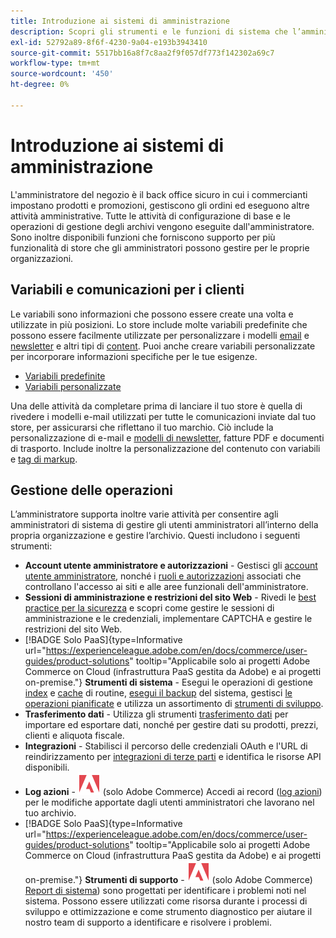 ```yaml
---
title: Introduzione ai sistemi di amministrazione
description: Scopri gli strumenti e le funzioni di sistema che l’amministratore dello store può utilizzare per gestire in modo efficace siti, dati, integrazioni e utenti amministratore.
exl-id: 52792a89-8f6f-4230-9a04-e193b3943410
source-git-commit: 5517bb16a8f7c8aa2f9f057df773f142302a69c7
workflow-type: tm+mt
source-wordcount: '450'
ht-degree: 0%

---
```


# Introduzione ai sistemi di amministrazione

L&#39;amministratore del negozio è il back office sicuro in cui i commercianti impostano prodotti e promozioni, gestiscono gli ordini ed eseguono altre attività amministrative. Tutte le attività di configurazione di base e le operazioni di gestione degli archivi vengono eseguite dall&#39;amministratore. Sono inoltre disponibili funzioni che forniscono supporto per più funzionalità di store che gli amministratori possono gestire per le proprie organizzazioni.

## Variabili e comunicazioni per i clienti

Le variabili sono informazioni che possono essere create una volta e utilizzate in più posizioni. Lo store include molte variabili predefinite che possono essere facilmente utilizzate per personalizzare i modelli [email](email-templates.md) e [newsletter](../merchandising-promotions/newsletter-template.md) e altri tipi di [content](../content-design/introduction.md#content). Puoi anche creare variabili personalizzate per incorporare informazioni specifiche per le tue esigenze.

- [Variabili predefinite](variables-predefined.md)
- [Variabili personalizzate](variables-custom.md)

Una delle attività da completare prima di lanciare il tuo store è quella di rivedere i modelli e-mail utilizzati per tutte le comunicazioni inviate dal tuo store, per assicurarsi che riflettano il tuo marchio. Ciò include la personalizzazione di e-mail e [modelli di newsletter](../merchandising-promotions/newsletter-template.md), fatture PDF e documenti di trasporto. Include inoltre la personalizzazione del contenuto con variabili e [tag di markup](markup-tags.md).

## Gestione delle operazioni

L’amministratore supporta inoltre varie attività per consentire agli amministratori di sistema di gestire gli utenti amministratori all’interno della propria organizzazione e gestire l’archivio. Questi includono i seguenti strumenti:

- **Account utente amministratore e autorizzazioni** - Gestisci gli [account utente amministratore](permissions-users-all.md), nonché i [ruoli e autorizzazioni](permissions-user-roles.md) associati che controllano l&#39;accesso ai siti e alle aree funzionali dell&#39;amministratore.
- **Sessioni di amministrazione e restrizioni del sito Web** - Rivedi le [best practice per la sicurezza](security.md) e scopri come gestire le sessioni di amministrazione e le credenziali, implementare CAPTCHA e gestire le restrizioni del sito Web.
- [!BADGE Solo PaaS]{type=Informative url="https://experienceleague.adobe.com/en/docs/commerce/user-guides/product-solutions" tooltip="Applicabile solo ai progetti Adobe Commerce on Cloud (infrastruttura PaaS gestita da Adobe) e ai progetti on-premise."} **Strumenti di sistema** - Esegui le operazioni di gestione [index](index-management.md) e [cache](cache-management.md) di routine, [esegui il backup](backups.md) del sistema, gestisci [le operazioni pianificate](data-scheduled-import-export.md) e utilizza un assortimento di [strumenti di sviluppo](developer-tools.md).
- **Trasferimento dati** - Utilizza gli strumenti [trasferimento dati](data-transfer.md) per importare ed esportare dati, nonché per gestire dati su prodotti, prezzi, clienti e aliquota fiscale.
- **Integrazioni** - Stabilisci il percorso delle credenziali OAuth e l&#39;URL di reindirizzamento per [integrazioni di terze parti](integrations.md) e identifica le risorse API disponibili.
- **Log azioni** - ![Adobe Commerce](../assets/adobe-logo.svg) (solo Adobe Commerce) Accedi ai record ([log azioni](action-log.md)) per le modifiche apportate dagli utenti amministratori che lavorano nel tuo archivio.
- [!BADGE Solo PaaS]{type=Informative url="https://experienceleague.adobe.com/en/docs/commerce/user-guides/product-solutions" tooltip="Applicabile solo ai progetti Adobe Commerce on Cloud (infrastruttura PaaS gestita da Adobe) e ai progetti on-premise."} **Strumenti di supporto** - ![Adobe Commerce](../assets/adobe-logo.svg) (solo Adobe Commerce) [Report di sistema](support.md#access-system-reports)) sono progettati per identificare i problemi noti nel sistema. Possono essere utilizzati come risorsa durante i processi di sviluppo e ottimizzazione e come strumento diagnostico per aiutare il nostro team di supporto a identificare e risolvere i problemi.

